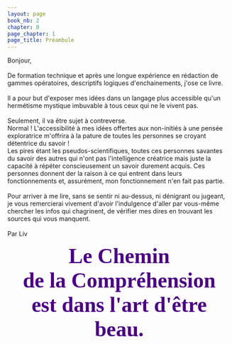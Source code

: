 ```yaml
---
layout: page
book_nb: 2
chapter: 0
page_chapter: 1
page_title: Préambule
--- 
```

Bonjour,<br/>
<br/>
De formation technique et après une longue expérience en rédaction de gammes opératoires, descriptifs logiques d'enchainements, j'ose ce livre.<br/>
<br/>
Il a pour but d'exposer mes idées dans un langage plus accessible qu'un hermétisme mystique imbuvable à tous ceux qui ne le vivent pas.<br/>
<br/>
Seulement, il va être sujet à contreverse.<br/>
Normal ! L'accessibilité à mes idées offertes aux non-initiés à une pensée exploratrice m'offrira à la pature de toutes les personnes se croyant détentrice du savoir !<br/>
Les pires étant les pseudos-scientifiques, toutes ces personnes savantes du savoir des autres qui n'ont pas l'intelligence créatrice mais juste la capacité à répéter conscieusement un savoir durement acquis. Ces personnes donnent der la raison à ce qui entrent dans leurs fonctionnements et, assurément, mon fonctionnement n'en fait pas partie.<br/>
<br/>
Pour arriver à me lire, sans se sentir ni au-dessus, ni dénigrant ou jugeant, je vous remercierai vivement d'avoir l'indulgence d'aller par vous-même chercher les infos qui chagrinent, de vérifier mes dires en trouvant les sources qui vous manquent.<br/>
<br/>
Par Liv<br/>
<div style="text-align: center;"><font color="#4B0082" face="URW Chancery L">
<span style="font-size: 48px; line-height: normal"><b>
Le Chemin<br/>
de la Compréhension<br/>
est dans l'art d'être beau.</b></span></font></div>